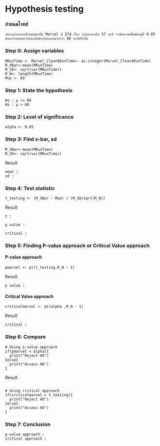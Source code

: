 # Hypothesis testing

### กำหนดโจทย์
```
จำนวนรอบฉายทั้งหมดของฝั่ง Marvel มี 274 เรื่อง รอบฉายเฉลี่ย 57 นาที ระดับความเชื่อมั่นอยู่ที่ 0.05 ต้องการทดสอบว่าค่าเฉลี่ยของรอบฉายมากกว่า 60 นาทีหรือไม่
```

### Step 0: Assign variables
```
MRunTime <- Marvel_Clean$RunTime<- as.integer(Marvel_Clean$RunTime)
M_XBar<-mean(MRunTime)
M_SD<- sqrt(var(MRunTime))
M_N<- length(MRunTime)
Mue <- 60
```

### Step 1: State the hypothesis

```
Ho : μ <= 60
Ha : μ > 60
```

### Step 2: Level of significance

```
alpha <- 0.05
```

### Step 3: Find x-bar, sd

```
M_XBar<-mean(MRunTime)
M_SD<- sqrt(var(MRunTime))
```
Result

```
mean :
sd : 
```

### Step 4: Test statistic
```
t_testing <- (M_XBar - Mue) / (M_SD/sqrt(M_N))
```
Result
```
t :
```
```
p value :
```
```
critical :
```
### Step 5: Finding P-value approach or Critical Value approach
#### P-value approach
```
pmarvel <- pt(t_testing,M_N - 1)
```
Result
```
p value :
```
#### Critical Value approach
```
criticalmarvel <- qt(alpha ,M_N - 1)
```
Result
```
critical :
```

### Step 6: Compare

```
# Using p-value approach
if(pmarvel < alpha){
  print("Reject HO")
}else{
  print("Access HO")
}
```
Result
```

```
```
# Using critical approach
if(criticalmarvel > t_testing){
  print("Reject HO")
}else{
  print("Access HO")
}
```
### Step 7: Conclusion
```
p-value approach :
critical approach :
```
